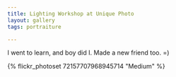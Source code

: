 ```yaml
---
title: Lighting Workshop at Unique Photo
layout: gallery
tags: portraiture

---
```


I went to learn, and boy did I. Made a new friend too. =)

{% flickr_photoset 72157707968945714 "Medium" %}